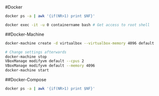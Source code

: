 #Docker

```sh
docker ps -a | awk '{if(NR>1) print $NF}'

docker exec -it -u 0 containername bash # Get access to root shell
```

##Docker-Machine
```sh
docker-machine create -d virtualbox --virtualbox-memory 4096 default

# Change settings afterwards
docker-machine stop
VBoxManage modifyvm default --cpus 2
VBoxManage modifyvm default --memory 4096
docker-machine start
```

##Docker-Compose
```sh
docker ps -a | awk '{if(NR>1) print $NF}'
```
